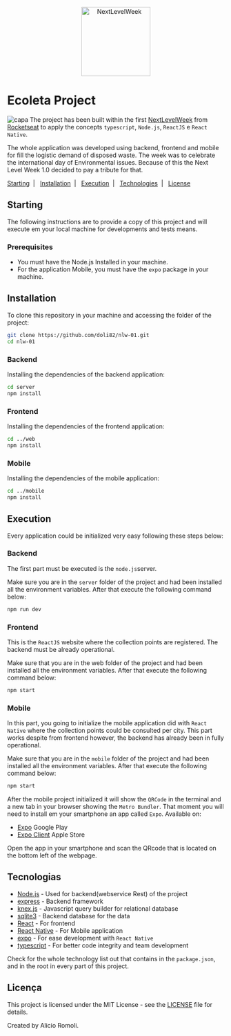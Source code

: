 <p align="center">
    <img alt="NextLevelWeek" title="#NextLevelWeek" src="https://user-images.githubusercontent.com/39415174/83923322-5f890f80-a758-11ea-88fa-9df8c50630b9.png" width="160px" />
</p>

# Ecoleta Project
![capa](https://user-images.githubusercontent.com/39415174/83946739-0fa65900-a7e9-11ea-9433-219ec85b1ed1.jpg)
The project has been built within the first  [NextLevelWeek](https://nextlevelweek.com/) from [Rocketseat](https://rocketseat.com.br) to apply the concepts `typescript`, `Node.js`, `ReactJS` e `React Native`.

The whole application was developed using backend, frontend and mobile for fill the logistic demand of disposed waste. The week was to celebrate the international day of Environmental issues. Because of this the Next Level Week 1.0 decided to pay a tribute for that.
  
  [Starting](#começando)&nbsp;&nbsp;|&nbsp;&nbsp;
  [Installation](#instalação)&nbsp;&nbsp;|&nbsp;&nbsp;
  [Execution](#execução)&nbsp;&nbsp;|&nbsp;&nbsp;
  [Technologies](#tecnologias)&nbsp;&nbsp;|&nbsp;&nbsp;
  [License](#licença)  

## Starting
The following instructions are to provide a copy of this project and will execute em your local machine for developments and tests means.

### Prerequisites

* You must have the Node.js Installed in your machine. 
* For the application Mobile, you must have the `expo` package in your machine.

## Installation

To clone this repository in your machine and accessing the folder of the project:

```bash
git clone https://github.com/doli82/nlw-01.git
cd nlw-01
```

### Backend
Installing the dependencies of the backend application:

```bash
cd server
npm install
```

### Frontend

Installing the dependencies of the frontend application:

```bash
cd ../web
npm install
```

### Mobile

Installing the dependencies of the mobile application:

```bash
cd ../mobile
npm install
```

## Execution
Every application could be initialized very easy following these steps below:

### Backend
The first part must be executed is the `node.js`server. 

Make sure you are in the `server` folder of the project and had been installed all the environment variables. After that execute the following command below:

```bash
npm run dev
```

### Frontend
This is the `ReactJS` website where the collection points are registered. The backend must be already operational.

Make sure that you are in the web folder of the project and had been installed all the environment variables. After that execute the following command below:

```bash
npm start
```
### Mobile
In this part, you going to initialize the mobile application did with `React Native` where the collection points could be consulted per city. This part works despite from frontend however, the backend has already been in fully operational. 

Make sure that you are in the `mobile`  folder of the project and had been installed all the environment variables. After that execute the following command below:

```bash
npm start
```
After the mobile project initialized it will show the `QRCode` in the terminal and a new tab in your browser showing the `Metro Bundler`. That moment you will need to install em your smartphone an app called `Expo`.
Available on:

- [Expo](https://play.google.com/store/apps/details?id=host.exp.exponent) Google Play
- [Expo Client](https://apps.apple.com/br/app/expo-client/id982107779) Apple Store

Open the app in your smartphone and scan the QRcode that is located on the bottom left of the webpage.


## Tecnologias

* [Node.js](https://nodejs.org/) - Used for backend(webservice Rest) of the project
* [express](https://expressjs.com/) - Backend framework
* [knex.js](http://knexjs.org/) - Javascript query builder for relational database
* [sqlite3](https://www.sqlite.org/) - Backend database for the data
* [React](https://reactjs.org/) - For frontend
* [React Native](https://reactnative.dev/) - For Mobile application
* [expo](https://expo.io/) - For ease development with `React Native`
* [typescript](https://www.typescriptlang.org/) - For better code integrity and team development

Check for the whole technology list out that contains in the `package.json`, and in the root in every part of this project.


## Licença

This project is licensed under the MIT License - see the [LICENSE](./LICENSE) file for details.


Created by Alicio Romoli.

